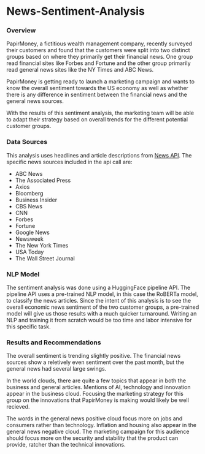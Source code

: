 # News-Sentiment-Analysis

### Overview

PapirMoney, a fictitious wealth management company, recently surveyed their customers and found that the customers were split into two distinct groups based on where they primarily get their financial news. One group read financial sites like Forbes and Fortune and the other group primarily read general news sites like the NY Times and ABC News.  

PapirMoney is getting ready to launch a marketing campaign and wants to know the overall sentiment towards the US economy as well as whether there is any difference in sentiment between the financial news and the general news sources.

With the results of this sentiment analysis, the marketing team will be able to adapt their strategy based on overall trends for the different potential customer groups.

### Data Sources

This analysis uses headlines and article descriptions from [News API](https://newsapi.org/).
The specific news sources included in the api call are:
 * ABC News
 * The Associated Press
 * Axios
 * Bloomberg
 * Business Insider
 * CBS News
 * CNN
 * Forbes
 * Fortune
 * Google News
 * Newsweek
 * The New York Times
 * USA Today
 * The Wall Street Journal

### NLP Model

The sentiment analysis was done using a HuggingFace pipeline API. The pipeline API uses a pre-trained NLP model, in this case the RoBERTa model, to classify the news articles. Since the intent of this analysis is to see the overall economic news sentiment of the two customer groups, a pre-trained model will give us those results with a much quicker turnaround. Writing an NLP and training it from scratch would be too time and labor intensive for this specific task.

### Results and Recommendations

The overall sentiment is trending slightly positive. The financial news sources show a reletively even sentiment over the past month, but the general news had several large swings.

In the world clouds, there are quite a few topics that appear in both the business and general articles. Mentions of AI, technology and innovation appear in the business cloud. Focusing the marketing strategy for this group on the innovations that PapirMoney is making would likely be well recieved. 

The words in the general news positive cloud focus more on jobs and consumers rather than technology. Inflation and housing also appear in the general news negative cloud. The marketing campaign for this audience should focus more on the security and stability that the product can provide, ratcher than the technical innovations.
